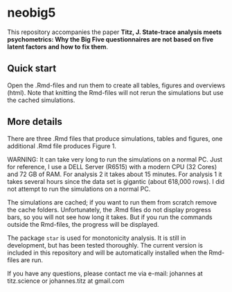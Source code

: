 
<!-- README.md is generated from README.Rmd. Please edit that file -->

# neobig5

<!-- badges: start -->
<!-- badges: end -->

This repository accompanies the paper **Titz, J. State-trace analysis
meets psychometrics: Why the Big Five questionnaires are not based on
five latent factors and how to fix them**.

## Quick start

Open the .Rmd-files and run them to create all tables, figures and
overviews (html). Note that knitting the Rmd-files will not rerun the
simulations but use the cached simulations.

## More details

There are three .Rmd files that produce simulations, tables and figures,
one additional .Rmd file produces Figure 1.

WARNING: It can take very long to run the simulations on a normal PC.
Just for reference, I use a DELL Server (R6515) with a modern CPU (32
Cores) and 72 GB of RAM. For analysis 2 it takes about 15 minutes. For
analysis 1 it takes several hours since the data set is gigantic (about
618,000 rows). I did not attempt to run the simulations on a normal PC.

The simulations are cached; if you want to run them from scratch remove
the cache folders. Unfortunately, the .Rmd files do not display progress
bars, so you will not see how long it takes. But if you run the commands
outside the Rmd-files, the progress will be displayed.

The package `star` is used for monotonicity analysis. It is still in
development, but has been tested thoroughly. The current version is
included in this repository and will be automatically installed when the
Rmd-files are run.

If you have any questions, please contact me via e-mail: johannes at
titz.science or johannes.titz at gmail.com
